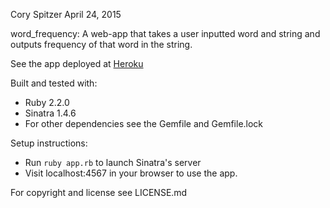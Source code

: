 Cory Spitzer
April 24, 2015

word_frequency: A web-app that takes a user inputted word and string and
outputs frequency of that word in the string.

See the app deployed at <a href='https://lit-hollows-7808.herokuapp.com/'> Heroku</a>

Built and tested with:
  * Ruby 2.2.0
  * Sinatra 1.4.6
  * For other dependencies see the Gemfile and Gemfile.lock

Setup instructions:
  * Run `ruby app.rb` to launch Sinatra's server
  * Visit localhost:4567 in your browser to use the app.

For copyright and license see LICENSE.md
